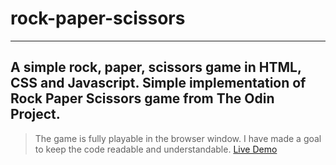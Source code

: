 # rock-paper-scissors
------------------------------------------------------------------
A simple rock, paper, scissors game in HTML, CSS and Javascript.
Simple implementation of Rock Paper Scissors game from The Odin Project. 
------------------------------------------------------------------------
>The game is fully playable in the browser window.
>I have made a goal to keep the code readable and understandable. 
[Live Demo]()
